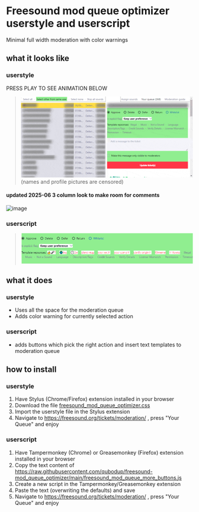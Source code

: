 # Freesound mod queue optimizer userstyle and userscript
Minimal full width moderation with color warnings

## what it looks like

### userstyle

PRESS PLAY TO SEE ANIMATION BELOW
> ![basic usage animation](https://github.com/qubodup/freesound-mod_queue_optimizer/blob/main/freesound_mod_queue_optimizer-preview.gif)
<br>(names and profile pictures are censored)

#### updated 2025-06 3 column look to make room for comments

![image](https://github.com/user-attachments/assets/907b7932-8562-46d9-9721-90632b64a8ac)

### userscript

> ![basic usage animation](https://github.com/qubodup/freesound-mod_queue_optimizer/blob/main/freesound_mod_queue_optimizer_userscript-preview.png)

## what it does

### userstyle

* Uses all the space for the moderation queue
* Adds color warning for currently selected action

### userscript

* adds buttons which pick the right action and insert text templates to moderation queue

## how to install

### userstyle

1. Have Stylus (Chrome/Firefox) extension installed in your browser
2. Download the file [freesound_mod_queue_optimizer.css](https://raw.githubusercontent.com/qubodup/freesound-mod_queue_optimizer/main/freesound_mod_queue_optimizer.css)
3. Import the userstyle file in the Stylus extension
4. Navigate to https://freesound.org/tickets/moderation/ , press "Your Queue" and enjoy

### userscript

1. Have Tampermonkey (Chrome) or Greasemonkey (Firefox) extension installed in your browser
2. Copy the text content of https://raw.githubusercontent.com/qubodup/freesound-mod_queue_optimizer/main/freesound_mod_queue_more_buttons.js
3. Create a new script in the Tampermonkey/Greasemonkey extension
4. Paste the text (overwriting the defaults) and save
4. Navigate to https://freesound.org/tickets/moderation/ , press "Your Queue" and enjoy
